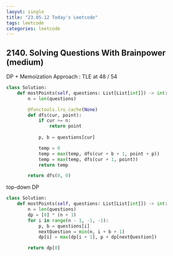 ```yaml
---
laoyut: single
title: "23.05.12 Today's Leetcode"
tags: leetcode
categories: leetcode
---
```


## 2140. Solving Questions With Brainpower (medium)

DP + Memoization Approach : TLE at 48 / 54

```python
class Solution:
    def mostPoints(self, questions: List[List[int]]) -> int:
        n = len(questions)

        @functools.lru_cache(None)
        def dfs(cur, point):
            if cur >= n:
                return point
            
            p, b = questions[cur]

            temp = 0
            temp = max(temp, dfs(cur + b + 1, point + p))
            temp = max(temp, dfs(cur + 1, point))
            return temp

        return dfs(0, 0)
```

top-down DP

```python
class Solution:
    def mostPoints(self, questions: List[List[int]]) -> int:
        n = len(questions)
        dp = [0] * (n + 1)
        for i in range(n - 1, -1, -1):
            p, b = questions[i]
            nextQuestion = min(n, i + b + 1)
            dp[i] = max(dp[i + 1], p + dp[nextQuestion])

        return dp[0]
```
